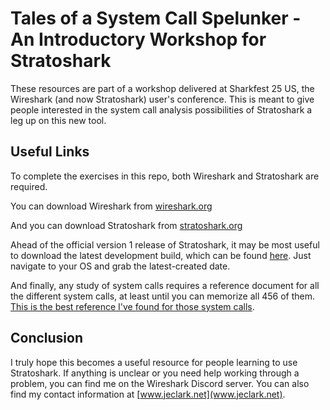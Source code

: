 # Tales of a System Call Spelunker - An Introductory Workshop for Stratoshark

These resources are part of a workshop delivered at Sharkfest 25 US, the Wireshark (and now Stratoshark) user's conference. This is meant to give people interested in the system call analysis possibilities of Stratoshark a leg up on this new tool.

## Useful Links

To complete the exercises in this repo, both Wireshark and Stratoshark are required.

You can download Wireshark from [wireshark.org](wireshark.org)

And you can download Stratoshark from [stratoshark.org](stratoshark.org)

Ahead of the official version 1 release of Stratoshark, it may be most useful to download the latest development build, which can be found [here](https://www.wireshark.org/download/automated/). Just navigate to your OS and grab the latest-created date.

And finally, any study of system calls requires a reference document for all the different system calls, at least until you can memorize all 456 of them. [This is the best reference I've found for those system calls](https://filippo.io/linux-syscall-table/).

## Conclusion

I truly hope this becomes a useful resource for people learning to use Stratoshark. If anything is unclear or you need help working through a problem, you can find me on the Wireshark Discord server. You can also find my contact information at [www.jeclark.net](www.jeclark.net).